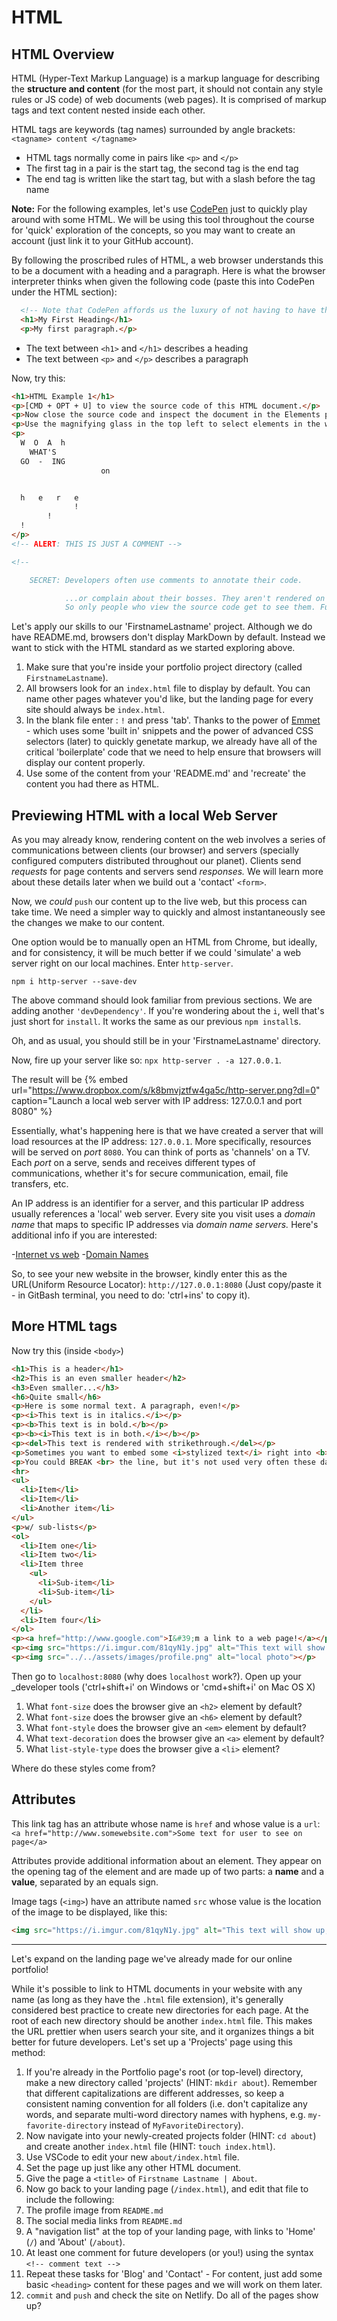 # HTML

## HTML Overview

HTML (Hyper-Text Markup Language) is a markup language for describing the **structure and content** (for the most part, it should not contain any style rules or JS code) of web documents (web pages). It is comprised of markup tags and text content nested inside each other.

HTML tags are keywords (tag names) surrounded by angle brackets: `<tagname> content </tagname>`

- HTML tags normally come in pairs like `<p>` and `</p>`
- The first tag in a pair is the start tag, the second tag is the end tag
- The end tag is written like the start tag, but with a slash before the tag name

**Note:** For the following examples, let's use [CodePen](codepen.io) just to quickly play around with some HTML. We will be using this tool throughout the course for 'quick' exploration of the concepts, so you may want to create an account (just link it to your GitHub account).

By following the proscribed rules of HTML, a web browser understands this to be a document with a heading and a paragraph. Here is what the browser interpreter thinks when given the following code (paste this into CodePen under the HTML section):

```html
  <!-- Note that CodePen affords us the luxury of not having to have the 'boilerplate' `<head>` stuff or even `<body>` tags. We can focus exclusively on tags themselves. When we build 'real' pages in VS Code, this is not the case, but we have a neat trick that we can use there too so that we don't have to worry too much. -->
  <h1>My First Heading</h1>
  <p>My first paragraph.</p>
```

- The text between `<h1>` and `</h1>` describes a heading
- The text between `<p>` and `</p>` describes a paragraph

Now, try this:

```html
<h1>HTML Example 1</h1>
<p>[CMD + OPT + U] to view the source code of this HTML document.</p>
<p>Now close the source code and inspect the document in the Elements panel of your Chrome Developer Tools [CMD + OPT + I] instead</p>
<p>Use the magnifying glass in the top left to select elements in the window area.</p>
<p>
  W  O  A  h
    WHAT'S
  GO  -  ING
                    on


  h   e   r   e
              !
        !
  !
</p>
<!-- ALERT: THIS IS JUST A COMMENT -->

<!--

    SECRET: Developers often use comments to annotate their code.

            ...or complain about their bosses. They aren't rendered on the page.
            So only people who view the source code get to see them. Fun! -->

```

Let's apply our skills to our 'FirstnameLastname' project. Although we do have README.md, browsers don't display MarkDown by default. Instead we want to stick with the HTML standard as we started exploring above.

1. Make sure that you're inside your portfolio project directory (called `FirstnameLastname`).
2. All browsers look for an `index.html` file to display by default. You can name other pages whatever you'd like, but the landing page for every site should always be `index.html`.
3. In the blank file enter : `!` and press 'tab'. Thanks to the power of [Emmet](emmet.io) - which uses some 'built in' snippets and the power of advanced CSS selectors (later) to quickly genetate markup, we already have all of the critical 'boilerplate' code that we need to help ensure that browsers will display our content properly.
4. Use some of the content from your 'README.md' and 'recreate' the content you had there as HTML.

## Previewing HTML with a local Web Server

As you may already know, rendering content on the web involves a series of communications between clients (our browser) and servers (specially configured computers distributed throughout our planet). Clients send _requests_ for page contents and servers send _responses._ We will learn more about these details later when we build out a 'contact' `<form>`.

Now, we _could_ `push` our content up to the live web, but this process can take time. We need a simpler way to quickly and almost instantaneously see the changes we make to our content.

One option would be to manually open an HTML from Chrome, but ideally, and for consistency, it will be much better if we could 'simulate' a web server right on our local machines. Enter `http-server`.

`npm i http-server --save-dev`

The above command should look familiar from previous sections. We are adding another `'devDependency'`. If you're wondering about the `i`, well that's just short for `install`. It works the same as our previous `npm install`s.

Oh, and as usual, you should still be in your 'FirstnameLastname' directory.

Now, fire up your server like so: `npx http-server . -a 127.0.0.1`.

The result will be {% embed url="https://www.dropbox.com/s/k8bmvjztfw4ga5c/http-server.png?dl=0" caption="Launch a local web server with IP address: 127.0.0.1 and port 8080" %}

Essentially, what's happening here is that we have created a server that will load resources at the IP address: `127.0.0.1`. More specifically, resources will be served on _port_ `8080`. You can think of ports as 'channels' on a TV. Each _port_ on a serve, sends and receives different types of communications, whether it's for secure communication, email, file transfers, etc.

An IP address is an identifier for a server, and this particular IP address usually references a 'local' web server. Every site you visit uses a _domain name_ that maps to specific IP addresses via _domain name servers._ Here's additional info if you are interested:

  -[Internet vs web](https://developer.mozilla.org/en-US/docs/Learn/Common_questions/How_does_the_Internet_work#Internet_and_the_web)
  -[Domain Names](https://developer.mozilla.org/en-US/docs/Learn/Common_questions/What_is_a_domain_name)

So, to see your new website in the browser, kindly enter this as the URL(Uniform Resource Locator): `http://127.0.0.1:8080` (Just copy/paste it - in GitBash terminal, you need to do: 'ctrl+ins' to copy it).

## More HTML tags

Now try this (inside `<body>`)

```html
<h1>This is a header</h1>
<h2>This is an even smaller header</h2>
<h3>Even smaller...</h3>
<h6>Quite small</h6>
<p>Here is some normal text. A paragraph, even!</p>
<p><i>This text is in italics.</i></p>
<p><b>This text is in bold.</b></p>
<p><b><i>This text is in both.</i></b></p>
<p><del>This text is rendered with strikethrough.</del></p>
<p>Sometimes you want to embed some <i>stylized text</i> right into <b>your paragraph.</b> Pretty cool, right!</p>
<p>You could BREAK <br> the line, but it's not used very often these days.</p>
<hr>
<ul>
  <li>Item</li>
  <li>Item</li>
  <li>Another item</li>
</ul>
<p>w/ sub-lists</p>
<ol>
  <li>Item one</li>
  <li>Item two</li>
  <li>Item three
    <ul>
      <li>Sub-item</li>
      <li>Sub-item</li>
    </ul>
  </li>
  <li>Item four</li>
</ol>
<p><a href="http://www.google.com">I&#39;m a link to a web page!</a></p>
<p><img src="https://i.imgur.com/81qyN1y.jpg" alt="This text will show up, only if the image doesn't (also good for screen readers)"></p>
<p><img src="../../assets/images/profile.png" alt="local photo"></p>
```

Then go to `localhost:8080` (why does `localhost` work?). Open up your _developer tools ('ctrl+shift+i' on Windows or 'cmd+shift+i' on Mac OS X)

1. What `font-size` does the browser give an `<h2>` element by default?
2. What `font-size` does the browser give an `<h6>` element by default?
3. What `font-style` does the browser give an `<em>` element by default?
4. What `text-decoration` does the browser give an `<a>` element by default?
5. What `list-style-type` does the browser give a `<li>` element?

Where do these styles come from?

## Attributes

This link tag has an attribute whose name is `href` and whose value is a `url`:
`<a href="http://www.somewebsite.com">Some text for user to see on page</a>`

Attributes provide additional information about an element. They appear on the opening tag of the element and are made up of two parts: a **name** and a **value**, separated by an equals sign.

Image tags (`<img>`) have an attribute named `src` whose value is the location of the image to be displayed, like this:

```html
<img src="https://i.imgur.com/81qyN1y.jpg" alt="This text will show up, only if the image doesn't (also good for screen readers)">
```

---

Let's expand on the landing page we've already made for our online portfolio!

While it's possible to link to HTML documents in your website with any name (as long as they have the `.html` file extension), it's generally considered best practice to create new directories for each page. At the root of each new directory should be another `index.html` file. This makes the URL prettier when users search your site, and it organizes things a bit better for future developers. Let's set up a 'Projects' page using this method:

1. If you're already in the Portfolio page's root (or top-level) directory, make a new directory called 'projects' (HINT: `mkdir about`). Remember that different capitalizations are different addresses, so keep a consistent naming convention for all folders (i.e. don't capitalize any words, and separate multi-word directory names with hyphens, e.g. `my-favorite-directory` instead of `MyFavoriteDirectory`).
2. Now navigate into your newly-created projects folder (HINT: `cd about`) and create another `index.html` file (HINT: `touch index.html`).
3. Use VSCode to edit your new `about/index.html` file.
4. Set the page up just like any other HTML document.
5. Give the page a `<title>` of `Firstname Lastname | About`.
6. Now go back to your landing page (`/index.html`), and edit that file to include the following:
7. The profile image from `README.md`
8. The social media links from `README.md`
9. A "navigation list" at the top of your landing page, with links to 'Home' (`/`) and 'About' (`/about`).
10. At least one comment for future developers (or you!) using the syntax `<!-- comment text -->`
11. Repeat these tasks for 'Blog' and 'Contact' - For content, just add some basic `<heading>` content for these pages and we will work on them later.
12. `commit` and `push` and check the site on Netlify. Do all of the pages show up?
